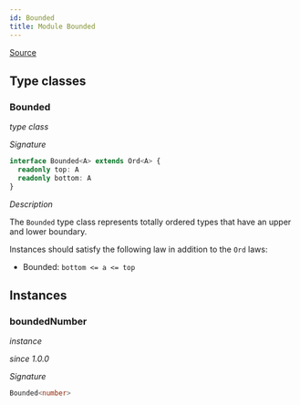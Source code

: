 ```yaml
---
id: Bounded
title: Module Bounded
---
```


[Source](https://github.com/gcanti/fp-ts/blob/master/src/Bounded.ts)

## Type classes

### Bounded

_type class_

_Signature_

```ts
interface Bounded<A> extends Ord<A> {
  readonly top: A
  readonly bottom: A
}
```

_Description_

The `Bounded` type class represents totally ordered types that have an upper and lower boundary.

Instances should satisfy the following law in addition to the `Ord` laws:

- Bounded: `bottom <= a <= top`

## Instances

### boundedNumber

_instance_

_since 1.0.0_

_Signature_

```ts
Bounded<number>
```
